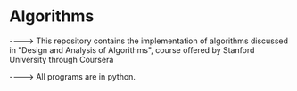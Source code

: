 # Algorithms

----> This repository contains the implementation of algorithms discussed in "Design and Analysis of Algorithms",
      course offered by Stanford University through Coursera



----> All programs are in python.


